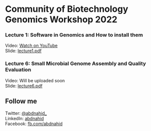 # Community of Biotechnology Genomics Workshop 2022


### Lecture 1: Software in Genomics and How to install them

Video: [Watch on YouTube](https://youtu.be/_5D_lxRFe7w) <br/>
Slide: [lecture1.pdf](https://github.com/nahid18/cobgenomics-workshop-2022/blob/master/lecture-1/lecture1.pdf)


### Lecture 6: Small Microbial Genome Assembly and Quality Evaluation

Video: Will be uploaded soon <br/>
Slide: [lecture6.pdf](https://github.com/nahid18/cobgenomics-workshop-2022/blob/master/lecture-6/lecture6.pdf)


## Follow me

Twitter: [@abdnahid_](https://twitter.com/abdnahid_) <br/>
LinkedIn: [abdnahid](https://www.linkedin.com/in/abdnahid) <br/>
Facebook: [fb.com/abdnahid](https://facebook.com/abdnahid) <br/>
